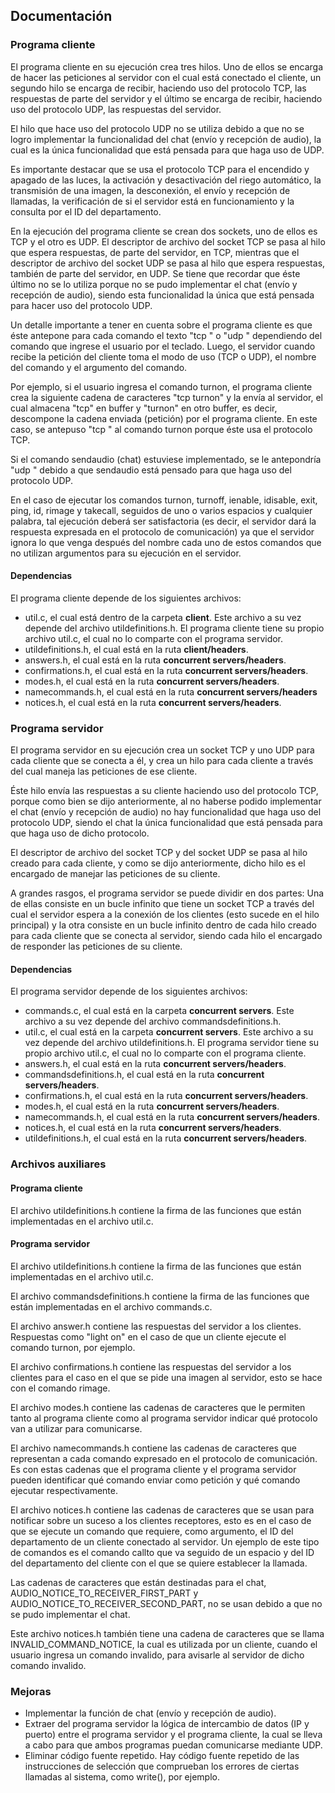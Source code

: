 ## Documentación
### Programa cliente
El programa cliente en su ejecución crea tres hilos. Uno de ellos se encarga de hacer las peticiones al servidor con el cual está conectado el cliente, un segundo hilo se encarga de recibir, haciendo uso del protocolo TCP, las respuestas de parte del servidor y el último se encarga de recibir, haciendo uso del protocolo UDP, las respuestas del servidor.

El hilo que hace uso del protocolo UDP no se utiliza debido a que no se logro implementar la funcionalidad del chat (envío y recepción de audio), la cual es la única funcionalidad que está pensada para que haga uso de UDP.

Es importante destacar que se usa el protocolo TCP para el encendido y apagado de las luces, la activación y desactivación del riego automático, la transmisión de una imagen, la desconexión, el envío y recepción de llamadas, la verificación de si el servidor está en funcionamiento y la consulta por el ID del departamento.

En la ejecución del programa cliente se crean dos sockets, uno de ellos es TCP y el otro es UDP. El descriptor de archivo del socket TCP se pasa al hilo que espera respuestas, de parte del servidor, en TCP, mientras que el descriptor de archivo del socket UDP se pasa al hilo que espera respuestas, también de parte del servidor, en UDP. Se tiene que recordar que éste último no se lo utiliza porque no se pudo implementar el chat (envío y recepción de audio), siendo esta funcionalidad la única que está pensada para hacer uso del protocolo UDP.

Un detalle importante a tener en cuenta sobre el programa cliente es que éste antepone para cada comando el texto "tcp " o "udp " dependiendo del comando que ingrese el usuario por el teclado. Luego, el servidor cuando recibe la petición del cliente toma el modo de uso (TCP o UDP), el nombre del comando y el argumento del comando.

Por ejemplo, si el usuario ingresa el comando turnon, el programa cliente crea la siguiente cadena de caracteres "tcp turnon" y la envía al servidor, el cual almacena "tcp" en buffer y "turnon" en otro buffer, es decir, descompone la cadena enviada (petición) por el programa cliente. En este caso, se antepuso "tcp " al comando turnon porque éste usa el protocolo TCP.

Si el comando sendaudio (chat) estuviese implementado, se le antepondría "udp " debido a que sendaudio está pensado para que haga uso del protocolo UDP.

En el caso de ejecutar los comandos turnon, turnoff, ienable, idisable, exit, ping, id, rimage y takecall, seguidos de uno o varios espacios y cualquier palabra, tal ejecución deberá ser satisfactoria (es decir, el servidor dará la respuesta expresada en el protocolo de comunicación) ya que el servidor ignora lo que venga después del nombre cada uno de estos comandos que no utilizan argumentos para su ejecución en el servidor.

#### Dependencias
El programa cliente depende de los siguientes archivos:
- util.c, el cual está dentro de la carpeta **client**. Este archivo a su vez depende del archivo utildefinitions.h. El programa cliente tiene su propio archivo util.c, el cual no lo comparte con el programa servidor.
- utildefinitions.h, el cual está en la ruta **client/headers**.
- answers.h, el cual está en la ruta **concurrent servers/headers**.
- confirmations.h, el cual está en la ruta **concurrent servers/headers**.
- modes.h, el cual está en la ruta **concurrent servers/headers**.
- namecommands.h, el cual está en la ruta **concurrent servers/headers**
- notices.h, el cual está en la ruta **concurrent servers/headers**.

### Programa servidor
El programa servidor en su ejecución crea un socket TCP y uno UDP para cada cliente que se conecta a él, y crea un hilo para cada cliente a través del cual maneja las peticiones de ese cliente.

Éste hilo envía las respuestas a su cliente haciendo uso del protocolo TCP, porque como bien se dijo anteriormente, al no haberse podido implementar el chat (envío y recepción de audio) no hay funcionalidad que haga uso del protocolo UDP, siendo el chat la única funcionalidad que está pensada para que haga uso de dicho protocolo.

El descriptor de archivo del socket TCP y del socket UDP se pasa al hilo creado para cada cliente, y como se dijo anteriormente, dicho hilo es el encargado de manejar las peticiones de su cliente.

A grandes rasgos, el programa servidor se puede dividir en dos partes: Una de ellas consiste en un bucle infinito que tiene un socket TCP a través del cual el servidor espera a la conexión de los clientes (esto sucede en el hilo principal) y la otra consiste en un bucle infinito dentro de cada hilo creado para cada cliente que se conecta al servidor, siendo cada hilo el encargado de responder las peticiones de su cliente.

#### Dependencias
El programa servidor depende de los siguientes archivos:
- commands.c, el cual está en la carpeta **concurrent servers**. Este archivo a su vez depende del archivo commandsdefinitions.h.
- util.c, el cual está en la carpeta **concurrent servers**. Este archivo a su vez depende del archivo utildefinitions.h. El programa servidor tiene su propio archivo util.c, el cual no lo comparte con el programa cliente.
- answers.h, el cual está en la ruta **concurrent servers/headers**.
- commandsdefinitions.h, el cual está en la ruta **concurrent servers/headers**.
- confirmations.h, el cual está en la ruta **concurrent servers/headers**.
- modes.h, el cual está en la ruta **concurrent servers/headers**.
- namecommands.h, el cual está en la ruta **concurrent servers/headers**.
- notices.h, el cual está en la ruta **concurrent servers/headers**.
- utildefinitions.h, el cual está en la ruta **concurrent servers/headers**.

### Archivos auxiliares
#### Programa cliente
El archivo utildefinitions.h contiene la firma de las funciones que están implementadas en el archivo util.c.

#### Programa servidor
El archivo utildefinitions.h contiene la firma de las funciones que están implementadas en el archivo util.c.

El archivo commandsdefinitions.h contiene la firma de las funciones que están implementadas en el archivo commands.c.

El archivo answer.h contiene las respuestas del servidor a los clientes. Respuestas como "light on" en el caso de que un cliente ejecute el comando turnon, por ejemplo.

El archivo confirmations.h contiene las respuestas del servidor a los clientes para el caso en el que se pide una imagen al servidor, esto se hace con el comando rimage.

El archivo modes.h contiene las cadenas de caracteres que le permiten tanto al programa cliente como al programa servidor indicar qué protocolo van a utilizar para comunicarse.

El archivo namecommands.h contiene las cadenas de caracteres que representan a cada comando expresado en el protocolo de comunicación. Es con estas cadenas que el programa cliente y el programa servidor pueden identificar qué comando enviar como petición y qué comando ejecutar respectivamente.

El archivo notices.h contiene las cadenas de caracteres que se usan para notificar sobre un suceso a los clientes receptores, esto es en el caso de que se ejecute un comando que requiere, como argumento, el ID del departamento de un cliente conectado al servidor. Un ejemplo de este tipo de comandos es el comando callto que va seguido de un espacio y del ID del departamento del cliente con el que se quiere establecer la llamada.

Las cadenas de caracteres que están destinadas para el chat, AUDIO_NOTICE_TO_RECEIVER_FIRST_PART y AUDIO_NOTICE_TO_RECEIVER_SECOND_PART, no se usan debido a que no se pudo implementar el chat.

Este archivo notices.h también tiene una cadena de caracteres que se llama INVALID_COMMAND_NOTICE, la cual es utilizada por un cliente, cuando el usuario ingresa un comando invalido, para avisarle al servidor de dicho comando invalido.

### Mejoras
- Implementar la función de chat (envío y recepción de audio).
- Extraer del programa servidor la lógica de intercambio de datos (IP y puerto) entre el programa servidor y el programa cliente, la cual se lleva a cabo para que ambos programas puedan comunicarse mediante UDP.
- Eliminar código fuente repetido. Hay código fuente repetido de las instrucciones de selección que comprueban los errores de ciertas llamadas al sistema, como write(), por ejemplo.

